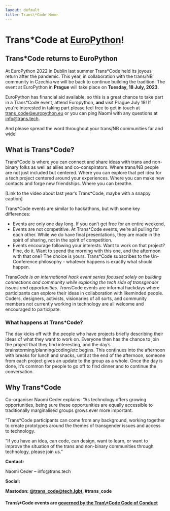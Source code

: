 ```yaml
---
layout: default
title: Trans\*Code Home
---
```


# Trans\*Code at [EuroPython](https://ep2022.europython.eu/trans_code)!

## Trans\*Code returns to EuroPython
At EuroPython 2022 in Dublin last summer Trans\*Code held its joyous return after the pandemic. This year, in collaboration with the trans/NB community in Czechia we will be back to continue building the tradition. The event at EuroPython in **Prague** will take place on **Tuesday, 18 July, 2023.**

EuroPython has financial aid available, so this is a great chance to take part in a Trans\*Code event, attend Europython, **and** visit Prague July 18! If you're interested in taking part please feel free to get in touch at trans_code@europython.eu or you can ping Naomi with any questions at info@trans.tech.

And please spread the word throughout your trans/NB communities far and wide!

## What is Trans\*Code?

Trans*Code is where you can connect and share ideas with trans and non-binary folks as well as allies and co-conspirators. Where trans/NB people are not just included but centered. Where you can explore that pet idea for a tech project centered around your experiences. Where you can make new contacts and forge new friendships. Where you can breathe. 

[Link to the video about last year’s Trans*Code, maybe with a snappy caption]

Trans\*Code events are similar to hackathons, but with some key differences:
* Events are only one day long. If you can’t get free for an entire weekend, 
* Events are not competitive. At Trans*Code events, we’re all pulling for each other. While we do have final presentations, they are made in the spirit of sharing, not in the spirit of competition.
* Events encourage following your interests. Want to work on that project? Fine, do it. Want to spend the morning with this one, and the afternoon with that one? The choice is yours. Trans*Code subscribes to the Un-Conference philosophy - whatever happens is exactly what should happen.

Trans*Code is an international hack event series focused solely on building connections and community while exploring the tech side of transgender issues and opportunities. Trans*Code events are informal hackdays where participants can explore their ideas in collaboration with likeminded people. Coders, designers, activists, visionaries of all sorts, and community members not currently working in technology are all welcome and encouraged to participate.

### What happens at Trans\*Code?
The day kicks off with the people who have projects briefly describing their ideas of what they want to work on. Everyone then has the chance to join the project that they find interesting, and the day’s brainstorming/planning/coding/etc begins. This continues into the afternoon with breaks for lunch and snacks, until at the end of the afternoon, someone from each project gives an update to the group as a whole. Once the day is done, it’s common for people to go off to find dinner and to continue the conversation. 


## Why Trans*Code
Co-organiser Naomi Ceder explains: “As technology offers growing opportunities, being sure these opportunities are equally accessible to traditionally marginalised groups grows ever more important.

“Trans\*Code participants can come from any background, working together to create prototypes around the themes of transgender issues and access to technology.

“If you have an idea, can code, can design, want to learn, or want to improve the situation of the trans and non-binary communities through technology, please join us.”

<p><b>Contact:</b></p>
<p>Naomi Ceder &#8211; info@trans.tech</p>
<p><b>Social:
  <p>Mastodon: <a href="https://tech.lgbt/@trans_code">@trans_code@tech.lgbt</a>, #trans_code<br /></p>
 <h4>Trans\*Code events are <a href="code_of_conduct/">governed by the Tran\*Code Code of Conduct</a></h4>

